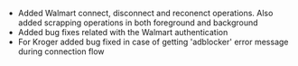  - Added Walmart connect, disconnect and reconenct operations. Also added scrapping operations in both foreground and background
 - Added bug fixes related with the Walmart authentication
 - For Kroger added bug fixed in case of getting 'adblocker' error message during connection flow   

